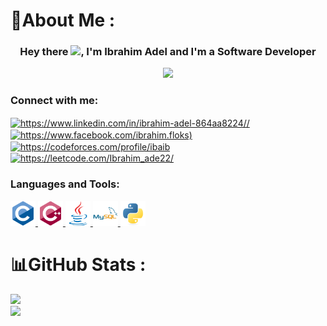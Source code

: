 # 💫About Me :

<h3 align="center">   Hey there
  <img src="https://media.giphy.com/media/hvRJCLFzcasrR4ia7z/giphy.gif" width="30"/>, I'm Ibrahim Adel and I'm a Software Developer </h3> 

<div id="header" align="center">
  <img src="https://media.giphy.com/media/jdPMeyv9rn0hZHh8n9/giphy.gif" width="180" />
</div>

<h3 align="left">Connect with me:</h3>
<p align="left">
<a href="https://linkedin.com/in/https://www.linkedin.com/in/ibrahim-adel-864aa8224//" target="blank"><img align="center" src="https://raw.githubusercontent.com/rahuldkjain/github-profile-readme-generator/master/src/images/icons/Social/linked-in-alt.svg" alt="https://www.linkedin.com/in/ibrahim-adel-864aa8224//" height="30" width="40" /></a>
<a href="https://fb.com/https://www.facebook.com/ibrahim.floks)" target="blank"><img align="center" src="https://raw.githubusercontent.com/rahuldkjain/github-profile-readme-generator/master/src/images/icons/Social/facebook.svg" alt="https://www.facebook.com/ibrahim.floks)" height="30" width="40" /></a>
<a href="https://codeforces.com/profile/https://codeforces.com/profile/ibaib" target="blank"><img align="center" src="https://raw.githubusercontent.com/rahuldkjain/github-profile-readme-generator/master/src/images/icons/Social/codeforces.svg" alt="https://codeforces.com/profile/ibaib" height="40" width="40" /></a>
  <a href="https://leetcode.com/Ibrahim_ade22/" target="blank"><img align="center" src="https://cdn-1.webcatalog.io/catalog/leetcode/leetcode-icon.png" alt="https://leetcode.com/Ibrahim_ade22/" height="40" width="40" /></a>
  
</p>

<h3 align="left">Languages and Tools:</h3>
<p align="left"> <a href="https://www.cprogramming.com/" target="_blank" rel="noreferrer"> <img src="https://raw.githubusercontent.com/devicons/devicon/master/icons/c/c-original.svg" alt="c" width="40" height="40"/> </a> <a href="https://www.w3schools.com/cpp/" target="_blank" rel="noreferrer"> <img src="https://raw.githubusercontent.com/devicons/devicon/master/icons/cplusplus/cplusplus-original.svg" alt="cplusplus" width="40" height="40"/> </a> <a href="https://www.java.com" target="_blank" rel="noreferrer"> <img src="https://raw.githubusercontent.com/devicons/devicon/master/icons/java/java-original.svg" alt="java" width="40" height="40"/> </a> <a href="https://www.mysql.com/" target="_blank" rel="noreferrer"> <img src="https://raw.githubusercontent.com/devicons/devicon/master/icons/mysql/mysql-original-wordmark.svg" alt="mysql" width="40" height="40"/> </a> <a href="https://www.python.org" target="_blank" rel="noreferrer"> <img src="https://raw.githubusercontent.com/devicons/devicon/master/icons/python/python-original.svg" alt="python" width="40" height="40"/> </a> </p>

# 📊GitHub Stats :
![](https://github-readme-stats.vercel.app/api?username=Ibrahim-Adel-20190008&theme=radical&hide_border=false&include_all_commits=false&count_private=false)<br/>
![](https://github-readme-streak-stats.herokuapp.com/?user=Ibrahim-Adel-20190008&theme=radical&hide_border=false)<br/>

